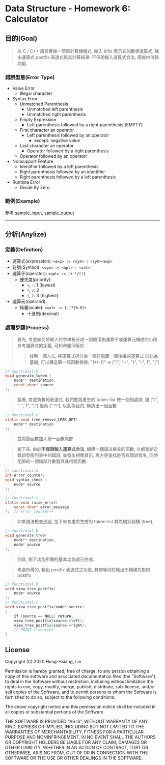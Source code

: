 # Data Structure - Homework 6: Calculator

## 目的(Goal)

> 以 C / C++ 語言實做一簡單計算機程式, 輸入 infix 表示式的數學運算式,
> 輸出運算式 postfix 表達式與其計算結果. 不保證輸入運算式合法, 需提供偵錯功能.

### 錯誤型態(Error Type)
- Value Error
	+ Illegal character
- Syntax Error
	+ Unmatched Parenthesis
		- Unmatched left parenthesis
		- Unmatched right parenthesis
	+ Empty Expression
		* Left parenthesis followed by a right parenthesis (EMPTY)
	+ First character an operator
		* Left parenthesis followed by an operator
			- except: negative value
	+ Last character an operator
		* Operator followed by a right parenthesis
	+ Operator followed by an operator
- Nonsupport Feature
	+ Identifier followed by a left parenthesis
	+ Right parenthesis followed by an identifier
	+ Right parenthesis followed by a left parenthesis
- Runtime Error
	+ Divide By Zero

### 範例(Example)
參考 [sample_input](sample_input), [sample_output](sample_output)

---

## 分析(Anylize)
### 定義(Definition)
- 運算式(expression): `<exp> := <sym> | <sym><exp>`
- 符號(Symbol): `<sym> := <opt> | <val>`
- 運算子(operator): `<opt> := [+-*/()]`
	+ 優先度(priority):
		* `+`, `-`: 1 (lowest)
		* `*`, `/`: 2
		* `(`, `)`: 3 (highest)
- 運算元(operand):
	+ 純量(scale): `<val> := [-]?[0-9]+`
		* 十進制(decimal)

### 處理步驟(Process)
> 首先, 考慮如何將輸入的字串拆分成一個個僅由運算子或運算元構成的小段
> 參考運算式的定義, 可知命題同等於:
>> 找到一個方法, 將運算式拆分為一個符號跟一個後綴的運算式
> 以此為基礎, 可以構造第一個函數使得:
>> "1+(-1)" -> \["1", "+", "(", "-", 1", ")"\]

```c
// functional.h
void generate_token (
	node** destination,
	const char* source
);
```

> 接著, 考慮負數的表達式, 我們要將產生的 token-list 做一些預處理,
> 讓 \["(", "-", 1", ")"\] 變為 \["-1"\],
> 以此為目的, 構造出一個函數

```c
// functional.c
static void tree_remove_LPAR_OPT(
	node** destination
);
```
> 並將該函數加入前一函數尾部

> 接下來, 由於**不保證輸入運算式合法**, 構建一個語法檢查的函數,
> 以偵測給定錯誤型態列表中的錯誤, 並發出相關資訊.
> 為方便查找是否有錯誤發生, 同時配置的一個錯誤計數器與其相關函數.

```c
// functional.h
int error_counter;
void syntax_check (
	node* source
);

// functional.c
static void raise_error(
	const char* error_message
);  // error_counter++
```

> 如果語法檢查通過, 接下來考慮將生成的 token-list 轉為樹狀結構 (tree),

```c
// functional.h
void generate_tree(
	node** destination,
	node* source
);
```

> 到此, 剩下功能所需的基本功能都已完成.

> 考慮所需的, 輸出 postfix 表達式之功能,
> 其即等同於輸出所構建的樹的 postfix

```c
// functional.h
void view_tree_postfix(
	node* source
);
// functional.c
void view_tree_postfix(node* source)
{
	if (source == NULL) return;
	view_tree_postfix(source->left);
	view_tree_postfix(source->right);
	// PRINT (*source)
}
```

## License
Copyright (C) 2020 Hung-Hsiang, Lin

Permission is hereby granted, free of charge, to any person obtaining a copy
of this software and associated documentation files (the "Software"), to deal
in the Software without restriction, including without limitation the rights
to use, copy, modify, merge, publish, distribute, sub-license, and/or sell
copies of the Software, and to permit persons to whom the Software is
furnished to do so, subject to the following conditions:

The above copyright notice and this permission notice shall be included in
all copies or substantial portions of the Software.

THE SOFTWARE IS PROVIDED "AS IS", WITHOUT WARRANTY OF ANY KIND, EXPRESS OR
IMPLIED, INCLUDING BUT NOT LIMITED TO THE WARRANTIES OF MERCHANTABILITY,
FITNESS FOR A PARTICULAR PURPOSE AND NONINFRINGEMENT. IN NO EVENT SHALL THE
AUTHORS OR COPYRIGHT HOLDERS BE LIABLE FOR ANY CLAIM, DAMAGES OR OTHER
LIABILITY, WHETHER IN AN ACTION OF CONTRACT, TORT OR OTHERWISE, ARISING FROM,
OUT OF OR IN CONNECTION WITH THE SOFTWARE OR THE USE OR OTHER DEALINGS IN
THE SOFTWARE.



